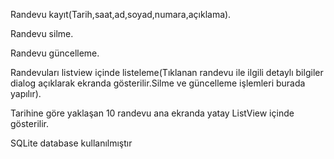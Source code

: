 Randevu kayıt(Tarih,saat,ad,soyad,numara,açıklama).

Randevu silme.

Randevu güncelleme.

Randevuları listview içinde listeleme(Tıklanan randevu ile ilgili detaylı bilgiler dialog açıklarak ekranda gösterilir.Silme ve güncelleme işlemleri burada yapılır).

Tarihine göre yaklaşan 10 randevu ana ekranda yatay ListView içinde gösterilir.

SQLite database kullanılmıştır
